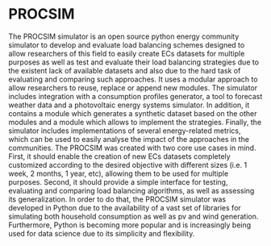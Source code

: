 # PROCSIM

The PROCSIM simulator is an open source python energy community simulator to develop and evaluate load balancing schemes designed to allow researchers of this field to easily create ECs datasets for multiple purposes as well as test and evaluate their load balancing strategies due to the existent lack of available datasets and also due to the hard task of evaluating and comparing such approaches. It uses a modular approach to allow researchers to reuse, replace or append new modules. The simulator includes integration with a consumption profiles generator, a tool to forecast weather data and a photovoltaic energy systems simulator. In addition, it contains a module which generates a synthetic dataset based on the other modules and a module which allows to implement the strategies. Finally, the simulator includes implementations of several energy-related metrics, which can be used to easily analyse the impact of the approaches in the communities.
The PROCSIM was created with two core use cases in mind. First, it should enable the creation of new ECs datasets completely customized according to the desired objective with different sizes (i.e. 1 week, 2 months, 1 year, etc), allowing them to be used for multiple purposes. Second, it should provide a simple interface for testing, evaluating and comparing load balancing algorithms, as well as assessing its generalization. In order to do that, the PROCSIM simulator was developed in Python due to the availability of a vast set of libraries for simulating both household consumption as well as pv and wind generation. Furthermore, Python is becoming more popular and is increasingly being used for data science due to its simplicity and flexibility.